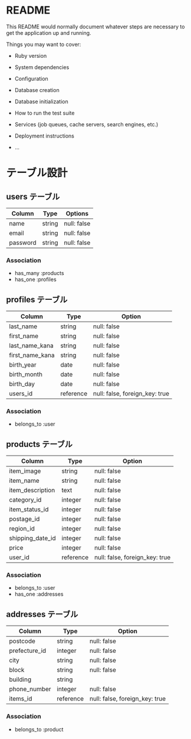 # README

This README would normally document whatever steps are necessary to get the
application up and running.

Things you may want to cover:

* Ruby version

* System dependencies

* Configuration

* Database creation

* Database initialization

* How to run the test suite

* Services (job queues, cache servers, search engines, etc.)

* Deployment instructions

* ...

# テーブル設計

## users テーブル

| Column    | Type   | Options     |
| ------    | ------ | ----------- |
| name      | string | null: false |
| email     | string | null: false |
| password  | string | null: false |

###  Association
- has_many :products
- has_one :profiles

## profiles テーブル

| Column          | Type      | Option                         |
| --------------- | --------- | ------------------------------ |
| last_name       | string    | null: false                    |
| first_name      | string    | null: false                    |
| last_name_kana  | string    | null: false                    |
| first_name_kana | string    | null: false                    |
| birth_year      | date      | null: false                    |
| birth_month     | date      | null: false                    |
| birth_day       | date      | null: false                    |
| users_id        | reference | null: false, foreign_key: true |

###  Association
- belongs_to :user

## products テーブル

| Column           | Type      | Option                         |
| ---------------- | --------- | ------------------------------ |
| item_image       | string    | null: false                    |
| item_name        | string    | null: false                    |
| item_description | text      | null: false                    |
| category_id      | integer   | null: false                    |
| item_status_id   | integer   | null: false                    |
| postage_id       | integer   | null: false                    |
| region_id        | integer   | null: false                    |
| shipping_date_id | integer   | null: false                    |
| price            | integer   | null: false                    |
| user_id          | reference | null: false, foreign_key: true |

###  Association
- belongs_to :user
- has_one :addresses

## addresses テーブル

| Column        | Type      | Option                         |
| ------------- | --------- | ------------------------------ |
| postcode      | string    | null: false                    |
| prefecture_id | integer   | null: false                    |
| city          | string    | null: false                    |
| block         | string    | null: false                    |
| building      | string    |                                |
| phone_number  | integer   | null: false                    |
| items_id      | reference | null: false, foreign_key: true |

###  Association
- belongs_to :product